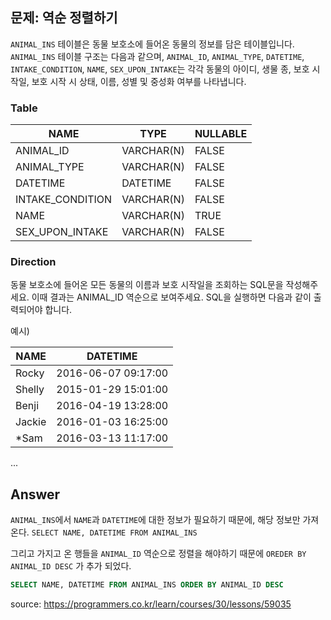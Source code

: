 ## 문제: 역순 정렬하기

`ANIMAL_INS` 테이블은 동물 보호소에 들어온 동물의 정보를 담은 테이블입니다. `ANIMAL_INS` 테이블 구조는 다음과 같으며, `ANIMAL_ID`, `ANIMAL_TYPE`, `DATETIME`, `INTAKE_CONDITION`, `NAME`, `SEX_UPON_INTAKE`는 각각 동물의 아이디, 생물 종, 보호 시작일, 보호 시작 시 상태, 이름, 성별 및 중성화 여부를 나타냅니다.

### Table

| NAME             | TYPE       | NULLABLE |
|------------------|------------|----------|
| ANIMAL_ID        | VARCHAR(N) | FALSE    |
| ANIMAL_TYPE      | VARCHAR(N) | FALSE    |
| DATETIME         | DATETIME   | FALSE    |
| INTAKE_CONDITION | VARCHAR(N) | FALSE    |
| NAME             | VARCHAR(N) | TRUE     |
| SEX_UPON_INTAKE  | VARCHAR(N) | FALSE    |


### Direction

동물 보호소에 들어온 모든 동물의 이름과 보호 시작일을 조회하는 SQL문을 작성해주세요. 이때 결과는 ANIMAL_ID 역순으로 보여주세요. SQL을 실행하면 다음과 같이 출력되어야 합니다.

예시)

| NAME      | DATETIME	          |
|-----------|---------------------|
| Rocky	    | 2016-06-07 09:17:00 |   
| Shelly    | 2015-01-29 15:01:00 |   
| Benji	    | 2016-04-19 13:28:00 |   
| Jackie	| 2016-01-03 16:25:00 |   
| *Sam	    | 2016-03-13 11:17:00 |         
...


## Answer
`ANIMAL_INS`에서 `NAME`과 `DATETIME`에 대한 정보가 필요하기 때문에, 해당 정보만 가져온다. 
```SELECT NAME, DATETIME FROM ANIMAL_INS```

그리고 가지고 온 행들을 `ANIMAL_ID` 역순으로 정렬을 해야하기 때문에 
```OREDER BY ANIMAL_ID DESC```
가 추가 되었다.

```SQL
SELECT NAME, DATETIME FROM ANIMAL_INS ORDER BY ANIMAL_ID DESC
```


<bold> source: https://programmers.co.kr/learn/courses/30/lessons/59035 </bold>
